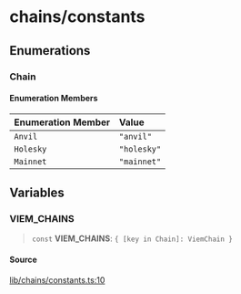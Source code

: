 # chains/constants

## Enumerations

### Chain

#### Enumeration Members

| Enumeration Member | Value |
| :------ | :------ |
| `Anvil` | `"anvil"` |
| `Holesky` | `"holesky"` |
| `Mainnet` | `"mainnet"` |

## Variables

### VIEM\_CHAINS

> `const` **VIEM\_CHAINS**: `{ [key in Chain]: ViemChain }`

#### Source

[lib/chains/constants.ts:10](https://github.com/PufferFinance/puffer-sdk/blob/5f6d413b8f75f7cc92a3a05df2c87e167e2a4977/lib/chains/constants.ts#L10)
